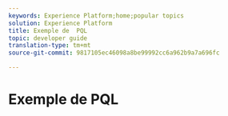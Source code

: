```yaml
---
keywords: Experience Platform;home;popular topics
solution: Experience Platform
title: Exemple de  PQL
topic: developer guide
translation-type: tm+mt
source-git-commit: 9817105ec46098a8be99992cc6a962b9a7a696fc

---
```



# Exemple de  PQL
